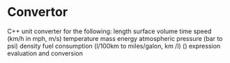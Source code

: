 # Convertor
C++ unit converter for the following:
length
surface
volume
time
speed (km/h in mph, m/s)
temperature
mass 
energy
atmospheric pressure (bar to psi)
density
fuel consumption (l/100km to miles/galon, km /l)
() expression evaluation and conversion
